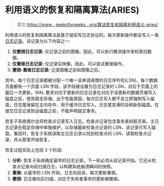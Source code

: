# 利用语义的恢复和隔离算法(ARIES)

> 原文:[https://www . geeksforgeeks . org/算法恢复和隔离利用语义-aries/](https://www.geeksforgeeks.org/algorithm-for-recovery-and-isolation-exploiting-semantics-aries/)

利用语义的恢复和隔离算法是基于提前写日志协议的。每次更新操作都会写入一条[日志记录](https://www.geeksforgeeks.org/log-based-recovery-in-dbms/)，该记录为以下内容之一:

1.  **仅撤销日志记录:**
    仅记录之前的图像。因此，可以执行撤消操作来检索旧数据。
2.  **仅重做日志记录:**
    仅记录后映像。因此，可以尝试重做操作。
3.  **撤销-重做日志记录:**
    记录图像之前和图像之后。

其中，每个日志记录都被分配一个唯一且单调递增的日志序列号(LSN)。每个数据页面都有一个页面 LSN 字段，该字段被设置为日志记录的 LSN，对应于页面上的最后一次更新。WAL 要求对应于更新的日志记录在对应于该更新的数据页被写入磁盘之前，使其稳定存储。出于性能原因，每次日志写入都不会立即强制写入磁盘。日志尾保留在主内存中，用于缓冲日志写入。日志尾变满时会刷新到磁盘。在提交日志记录到达磁盘之前，不能声明提交事务。

恢复子系统偶尔会将检查点记录写入日志。检查点记录包含事务表和脏页表。主日志记录在稳定存储中单独维护，以存储最新检查点记录的 LSN，该记录已写入磁盘。重启时，恢复子系统读取主日志记录以找到检查点的 LSN，读取检查点记录，并从那里开始恢复。

恢复过程实际上包括 3 个阶段:

1.  **分析:**
    恢复子系统确定最早的日志记录，下一轮必须从该记录开始。它还从检查点记录向前扫描日志，以构建系统崩溃瞬间的快照。
2.  **重做:**
    从最早的 LSN 开始，日志向前读，每次更新重做。
3.  **撤销:**
    日志被向后扫描，对应于失败者事务的更新被撤销。